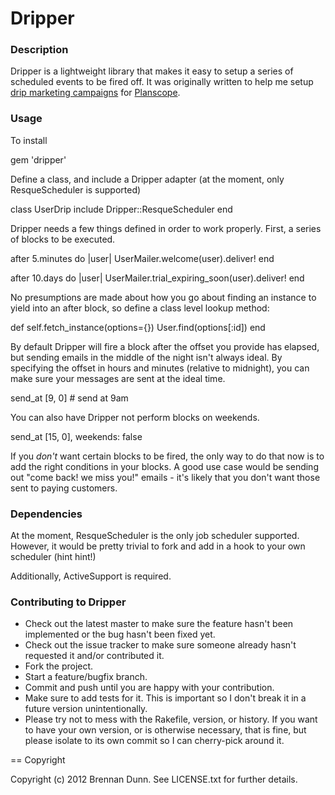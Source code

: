 Dripper
=======

### Description

Dripper is a lightweight library that makes it easy to setup a series of scheduled events to be fired off. It was originally written to help me setup [drip marketing campaigns](http://en.wikipedia.org/wiki/Drip_marketing) for [Planscope](https://planscope.io).

### Usage

To install

  gem 'dripper'

Define a class, and include a Dripper adapter (at the moment, only ResqueScheduler is supported)

  class UserDrip
    include Dripper::ResqueScheduler
  end

Dripper needs a few things defined in order to work properly. First, a series of blocks to be executed.

  after 5.minutes do |user|
    UserMailer.welcome(user).deliver!
  end

  after 10.days do |user|
    UserMailer.trial_expiring_soon(user).deliver!
  end

No presumptions are made about how you go about finding an instance to yield into an after block, so define a class level lookup method:

  def self.fetch_instance(options={})
    User.find(options[:id])
  end

By default Dripper will fire a block after the offset you provide has elapsed, but sending emails in the middle of the night isn't always ideal. By specifying the offset in hours and minutes (relative to midnight), you can make sure your messages are sent at the ideal time.

  send_at [9, 0] # send at 9am

You can also have Dripper not perform blocks on weekends.

  send_at [15, 0], weekends: false

If you *don't* want certain blocks to be fired, the only way to do that now is to add the right conditions in your blocks. A good use case would be sending out "come back! we miss you!" emails - it's likely that you don't want those sent to paying customers.

### Dependencies

At the moment, ResqueScheduler is the only job scheduler supported. However, it would be pretty trivial to fork and add in a hook to your own scheduler (hint hint!)

Additionally, ActiveSupport is required.

### Contributing to Dripper
 
* Check out the latest master to make sure the feature hasn't been implemented or the bug hasn't been fixed yet.
* Check out the issue tracker to make sure someone already hasn't requested it and/or contributed it.
* Fork the project.
* Start a feature/bugfix branch.
* Commit and push until you are happy with your contribution.
* Make sure to add tests for it. This is important so I don't break it in a future version unintentionally.
* Please try not to mess with the Rakefile, version, or history. If you want to have your own version, or is otherwise necessary, that is fine, but please isolate to its own commit so I can cherry-pick around it.

== Copyright

Copyright (c) 2012 Brennan Dunn. See LICENSE.txt for
further details.

